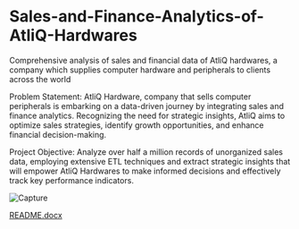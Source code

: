 # Sales-and-Finance-Analytics-of-AtliQ-Hardwares
Comprehensive analysis of sales and financial data of AtliQ hardwares, a company which supplies computer hardware and peripherals to clients across the world


Problem Statement:
AtliQ Hardware, company that sells computer peripherals is embarking on a data-driven journey by integrating sales and finance analytics. Recognizing the need for strategic insights, AtliQ aims to optimize sales strategies, identify growth opportunities, and enhance financial decision-making.

Project Objective:
Analyze over half a million records of unorganized sales data, employing extensive ETL techniques and extract strategic insights that will empower AtliQ Hardwares to make informed decisions and effectively track key performance indicators.

![Capture](https://github.com/nowraahmed/Sales-and-Finance-Analytics-of-AtliQ-Hardwares/assets/154668592/35d4b563-d469-4cbb-baf8-9df4b571e9bb)

[README.docx](https://github.com/nowraahmed/Sales-and-Finance-Analytics-of-AtliQ-Hardwares/files/13927177/README.docx)

